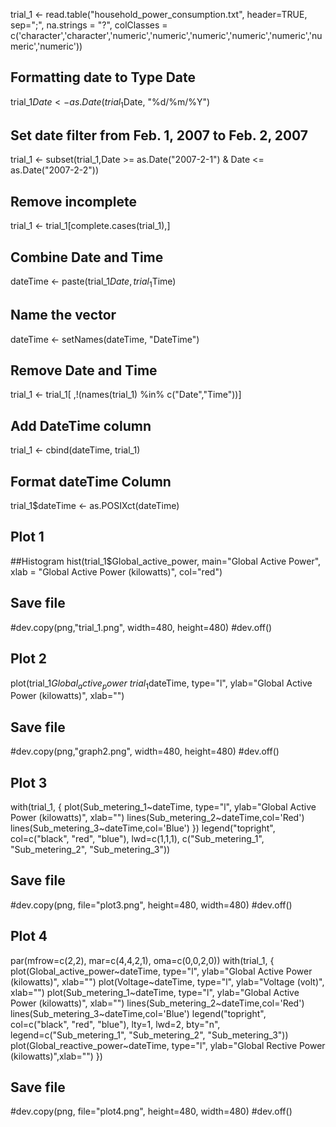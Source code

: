 trial_1 <- read.table("household_power_consumption.txt", header=TRUE, sep=";", na.strings = "?", colClasses = c('character','character','numeric','numeric','numeric','numeric','numeric','numeric','numeric'))

## Formatting date to Type Date
trial_1$Date <- as.Date(trial_1$Date, "%d/%m/%Y")

## Set date filter from Feb. 1, 2007 to Feb. 2, 2007
trial_1 <- subset(trial_1,Date >= as.Date("2007-2-1") & Date <= as.Date("2007-2-2"))

## Remove incomplete
trial_1 <- trial_1[complete.cases(trial_1),]

## Combine Date and Time
dateTime <- paste(trial_1$Date, trial_1$Time)
 
## Name the vector
dateTime <- setNames(dateTime, "DateTime")

## Remove Date and Time
trial_1 <- trial_1[ ,!(names(trial_1) %in% c("Date","Time"))]

## Add DateTime column
trial_1 <- cbind(dateTime, trial_1)

## Format dateTime Column
trial_1$dateTime <- as.POSIXct(dateTime)

## Plot 1

##Histogram
hist(trial_1$Global_active_power, main="Global Active Power", xlab = "Global Active Power (kilowatts)", col="red")

## Save file
#dev.copy(png,"trial_1.png", width=480, height=480)
#dev.off()

## Plot 2
plot(trial_1$Global_active_power~trial_1$dateTime, type="l", ylab="Global Active Power (kilowatts)", xlab="")

## Save file
#dev.copy(png,"graph2.png", width=480, height=480)
#dev.off()

## Plot 3
with(trial_1, {
          plot(Sub_metering_1~dateTime, type="l",
          ylab="Global Active Power (kilowatts)", xlab="")
     lines(Sub_metering_2~dateTime,col='Red')
     lines(Sub_metering_3~dateTime,col='Blue')
 })
 legend("topright", col=c("black", "red", "blue"), lwd=c(1,1,1), 
        c("Sub_metering_1", "Sub_metering_2", "Sub_metering_3"))

## Save file
#dev.copy(png, file="plot3.png", height=480, width=480)
#dev.off()

## Plot 4
par(mfrow=c(2,2), mar=c(4,4,2,1), oma=c(0,0,2,0))
with(trial_1, {
     plot(Global_active_power~dateTime, type="l", 
          ylab="Global Active Power (kilowatts)", xlab="")
     plot(Voltage~dateTime, type="l", 
          ylab="Voltage (volt)", xlab="")
     plot(Sub_metering_1~dateTime, type="l", 
          ylab="Global Active Power (kilowatts)", xlab="")
     lines(Sub_metering_2~dateTime,col='Red')
     lines(Sub_metering_3~dateTime,col='Blue')
     legend("topright", col=c("black", "red", "blue"), lty=1, lwd=2, bty="n",
            legend=c("Sub_metering_1", "Sub_metering_2", "Sub_metering_3"))
     plot(Global_reactive_power~dateTime, type="l", 
          ylab="Global Rective Power (kilowatts)",xlab="")
 })

## Save file
#dev.copy(png, file="plot4.png", height=480, width=480)
#dev.off()
